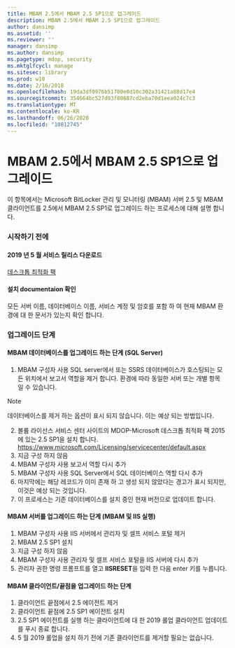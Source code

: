```yaml
---
title: MBAM 2.5에서 MBAM 2.5 SP1으로 업그레이드
description: MBAM 2.5에서 MBAM 2.5 SP1으로 업그레이드
author: dansimp
ms.assetid: ''
ms.reviewer: ''
manager: dansimp
ms.author: dansimp
ms.pagetype: mdop, security
ms.mktglfcycl: manage
ms.sitesec: library
ms.prod: w10
ms.date: 2/16/2018
ms.openlocfilehash: 19da3df0976b51700e0d10c302a31421a88d17e4
ms.sourcegitcommit: 354664bc527d93f80687cd2eba70d1eea024c7c3
ms.translationtype: MT
ms.contentlocale: ko-KR
ms.lasthandoff: 06/26/2020
ms.locfileid: "10812745"
---
```

# MBAM 2.5에서 MBAM 2.5 SP1으로 업그레이드
이 항목에서는 Microsoft BitLocker 관리 및 모니터링 (MBAM) 서버 2.5 및 MBAM 클라이언트를 2.5에서 MBAM 2.5 SP1로 업그레이드 하는 프로세스에 대해 설명 합니다.

### 시작하기 전에
#### 2019 년 5 월 서비스 릴리스 다운로드
[데스크톱 최적화 팩](https://www.microsoft.com/download/details.aspx?id=58345)

#### 설치 documentaion 확인
모든 서버 이름, 데이터베이스 이름, 서비스 계정 및 암호를 포함 하 여 현재 MBAM 환경에 대 한 문서가 있는지 확인 합니다.

### 업그레이드 단계
#### MBAM 데이터베이스를 업그레이드 하는 단계 (SQL Server)
1. MBAM 구성자 사용 SQL server에서 또는 SSRS 데이터베이스가 호스팅되는 모든 위치에서 보고서 역할을 제거 합니다. 환경에 따라 동일한 서버 또는 개별 항목 일 수 있습니다.
  > [!NOTE]
  > 데이터베이스를 제거 하는 옵션이 표시 되지 않습니다. 이는 예상 되는 방법입니다.  
2. 볼륨 라이선스 서비스 센터 사이트의 MDOP-Microsoft 데스크톱 최적화 팩 2015에 있는 2.5 SP1을 설치 합니다.  <https://www.microsoft.com/Licensing/servicecenter/default.aspx>
3. 지금 구성 하지 않음 
4. MBAM 구성자 사용 보고서 역할 다시 추가
5. MBAM 구성자 사용 SQL Server에서 SQL 데이터베이스 역할 다시 추가
6. 마지막에는 해당 레코드가 이미 존재 하 고 생성 되지 않았다는 경고가 표시 되지만, 이것은 예상 되는 것입니다.
7. 이 프로세스는 기존 데이터베이스를 설치 중인 현재 버전으로 업데이트 합니다.              

#### MBAM 서버를 업그레이드 하는 단계 (MBAM 및 IIS 실행)
1. MBAM 구성자 사용 IIS 서버에서 관리자 및 셀프 서비스 포털 제거
2. MBAM 2.5 SP1 설치
3. 지금 구성 하지 않음  
4. MBAM 구성자 사용 관리자 및 셀프 서비스 포털을 IIS 서버에 다시 추가 
5. 관리자 권한 명령 프롬프트를 열고 **IISRESET**을 입력 한 다음 enter 키를 누릅니다.
 
#### MBAM 클라이언트/끝점을 업그레이드 하는 단계
1. 클라이언트 끝점에서 2.5 에이전트 제거
2. 클라이언트 끝점에 2.5 SP1 에이전트 설치
3. 2.5 SP1 에이전트를 실행 하는 클라이언트에 대 한 2019 롤업 클라이언트 업데이트를 푸시 종료 합니다. 
4. 5 월 2019 롤업을 설치 하기 전에 기존 클라이언트를 제거할 필요는 없습니다.  
